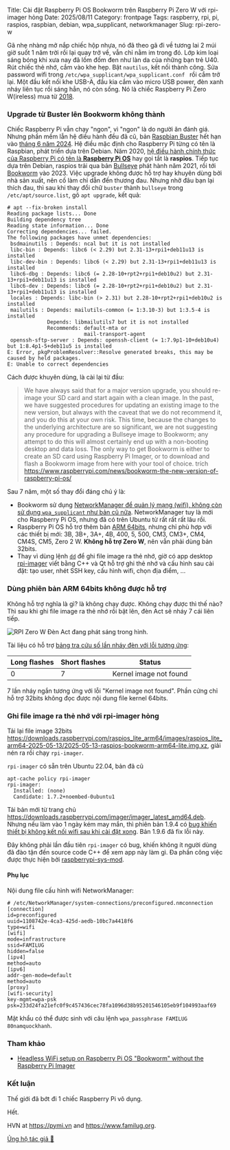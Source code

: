 Title: Cài đặt Raspberry Pi OS Bookworm trên Raspberry Pi Zero W với rpi-imager hỏng
Date: 2025/08/11
Category: frontpage
Tags: raspberry, rpi, pi, raspios, raspbian, debian, wpa_supplicant, networkmanager
Slug: rpi-zero-w

Gã nhẹ nhàng mở nắp chiếc hộp nhựa, nó đã theo gã đi về tương lai 2 múi giờ suốt 1 năm trời rồi lại quay trở về, vẫn chỉ nằm im trong đó.
Lớp kim loại sáng bóng khi xưa nay đã lốm đốm đen như làn da của những bạn trẻ U40.
Rút chiếc thẻ nhớ, cắm vào khe hẹp. Bật `nautilus`, kết nối thành công. Sửa password wifi trong `/etc/wpa_supplicant/wpa_supplicant.conf ` rồi cắm trở lại.
Một đầu kết nối khe USB-A, đầu kia cắm vào micro USB power, đèn xanh nháy liên tục rồi sáng hẳn, nó còn sống.
Nó là chiếc Raspberry Pi Zero W(ireless) mua từ [2018](https://www.familug.org/2018/12/chia-se-file-nhacanh-cung-mang-noi-bo.html).

### Upgrade từ Buster lên Bookworm không thành
Chiếc Raspberry Pi vẫn chạy "ngon", vì "ngon" là do người ăn đánh giá. Nhưng phần mềm lẫn hệ điều hành đều đã cũ, bản [Raspbian Buster](https://www.raspberrypi.com/news/buster-the-new-version-of-raspbian/) hết hạn vào [tháng 6 năm 2024](https://wiki.debian.org/LTS).
Hệ điều mặc định cho Raspberry Pi từng có tên là Raspbian, phát triển dựa trên Debian.
Năm 2020, [hệ điều hành chính thức của Raspberry Pi có tên là **Raspberry Pi OS**](https://forums.raspberrypi.com/viewtopic.php?f=66&t=275380#p1668466) hay gọi tắt là **raspios**.
Tiếp tục dựa trên Debian, raspios trải qua bản [Bullseye](https://www.raspberrypi.com/news/raspberry-pi-os-debian-bullseye/) phát hành năm 2021, rồi tới [Bookworm](https://www.raspberrypi.com/news/bookworm-the-new-version-of-raspberry-pi-os/) vào 2023.
Việc upgrade không được hỗ trợ hay khuyên dùng bởi nhà sản xuất, nên cố làm chỉ dẫn đến thương đau. Nhưng nhỡ đâu bạn lại thích đau, thì sau khi thay đổi chữ `buster` thành `bullseye` trong `/etc/apt/source.list`, gõ `apt upgrade`, kết quả:

```
# apt --fix-broken install
Reading package lists... Done
Building dependency tree
Reading state information... Done
Correcting dependencies... failed.
The following packages have unmet dependencies:
 bsdmainutils : Depends: ncal but it is not installed
 libc-bin : Depends: libc6 (< 2.29) but 2.31-13+rpi1+deb11u13 is installed
 libc-dev-bin : Depends: libc6 (< 2.29) but 2.31-13+rpi1+deb11u13 is installed
 libc6-dbg : Depends: libc6 (= 2.28-10+rpt2+rpi1+deb10u2) but 2.31-13+rpi1+deb11u13 is installed
 libc6-dev : Depends: libc6 (= 2.28-10+rpt2+rpi1+deb10u2) but 2.31-13+rpi1+deb11u13 is installed
 locales : Depends: libc-bin (> 2.31) but 2.28-10+rpt2+rpi1+deb10u2 is installed
 mailutils : Depends: mailutils-common (= 1:3.10-3) but 1:3.5-4 is installed
             Depends: libmailutils7 but it is not installed
             Recommends: default-mta or
                         mail-transport-agent
 openssh-sftp-server : Depends: openssh-client (= 1:7.9p1-10+deb10u4) but 1:8.4p1-5+deb11u5 is installed
E: Error, pkgProblemResolver::Resolve generated breaks, this may be caused by held packages.
E: Unable to correct dependencies
```

Cách được khuyên dùng, là cài lại từ đầu:

> We have always said that for a major version upgrade, you should re-image your SD card and start again with a clean image. In the past, we have suggested procedures for updating an existing image to the new version, but always with the caveat that we do not recommend it, and you do this at your own risk.
> This time, because the changes to the underlying architecture are so significant, we are not suggesting any procedure for upgrading a Bullseye image to Bookworm; any attempt to do this will almost certainly end up with a non-booting desktop and data loss. The only way to get Bookworm is either to create an SD card using Raspberry Pi Imager, or to download and flash a Bookworm image from here with your tool of choice.
> trích <https://www.raspberrypi.com/news/bookworm-the-new-version-of-raspberry-pi-os/>

Sau 7 năm, một số thay đổi đáng chú ý là:

- Bookworm sử dụng [NetworkManager để quản lý mạng (wifi), không còn sử dụng `wpa_supplicant` như bản cũ nữa](https://github.com/raspberrypi/documentation/blob/fae9204611e1b508fe60326299546e04edaecdc0/documentation/asciidoc/computers/configuration/headless.adoc?plain=1#L22). NetworkManager tuy là mới cho Raspberry Pi OS, nhưng đã có trên Ubuntu từ rất rất rất lâu rồi.
- Raspberry Pi OS hỗ trợ thêm bản [ARM 64bits](https://downloads.raspberrypi.com/raspios_lite_arm64/images/), nhưng chỉ phù hợp với các thiết bị mới: 3B, 3B+, 3A+, 4B, 400, 5, 500, CM3, CM3+, CM4, CM4S, CM5, Zero 2 W. **Không hỗ trợ Zero W**, nên vẫn phải dùng bản 32bits.
- Thay vì dùng lệnh [`dd`](https://www.familug.org/2013/05/tao-usb-cai-ubuntu-voi-1-cau-lenh.html) để ghi file image ra thẻ nhớ, giờ có app desktop [rpi-imager](https://github.com/raspberrypi/rpi-imager/) viết bằng C++ và Qt hỗ trợ ghi thẻ nhớ và cấu hình sau cài đặt: tạo user, nhét SSH key, cấu hình wifi, chọn địa điểm, ...

### Dùng phiên bản ARM 64bits không được hỗ trợ
Không hỗ trợ nghĩa là gì? là không chạy được. Không chạy được thì thế nào? Thì sau khi ghi file image ra thẻ nhớ rồi bật lên, đèn Act sẽ nháy 7 cái liên tiếp.

![RPI Zero W]({static}/images/rpi-zero-w.jpg)
Đèn Act đang phát sáng trong hình.

Tài liệu có hỗ trợ [bảng tra cứu số lần nháy đèn với lỗi tương ứng](https://github.com/raspberrypi/documentation/blob/a08e5b988ce3a130c2693490f99a6df24a10c646/documentation/asciidoc/computers/configuration/led_blink_warnings.adoc):

| Long flashes | Short flashes | Status                 |
|--------------|---------------|------------------------|
| 0            | 7             | Kernel image not found |

7 lần nháy ngắn tương ứng với lỗi "Kernel image not found". Phần cứng chỉ hỗ trợ 32bits không đọc được nội dung file kernel 64bits.

### Ghi file image ra thẻ nhớ với rpi-imager hỏng
Tải lại file image 32bits <https://downloads.raspberrypi.com/raspios_lite_arm64/images/raspios_lite_arm64-2025-05-13/2025-05-13-raspios-bookworm-arm64-lite.img.xz>, giải nén ra rồi chạy `rpi-imager`.

`rpi-imager` có sẵn trên Ubuntu 22.04, bản đã cũ

```
apt-cache policy rpi-imager
rpi-imager:
  Installed: (none)
  Candidate: 1.7.2+noembed-0ubuntu1
```

Tải bản mới từ trang chủ <https://downloads.raspberrypi.com/imager/imager_latest_amd64.deb>. Nhưng nếu làm vào 1 ngày kém may mắn, thì phiên bản 1.9.4 có [bug khiến thiết bị không kết nối wifi sau khi cài đặt xong](https://github.com/raspberrypi/rpi-imager/issues/1094). Bản 1.9.6 đã fix lỗi này.

Đây không phải lần đầu tiên `rpi-imager` có bug, khiến không ít người dùng đã đào tận đến source code C++ để xem app này làm gì.
Đa phần công việc được thực hiện bởi [raspberrypi-sys-mod](https://github.com/RPi-Distro/raspberrypi-sys-mods/blob/31aed138d84d15d3934fae9110f1f439b694d756/usr/lib/raspberrypi-sys-mods/init_config).

#### Phụ lục
Nội dung file cấu hình wifi NetworkManager:

```
# /etc/NetworkManager/system-connections/preconfigured.nmconnection
[connection]
id=preconfigured
uuid=1108742e-4ca3-425d-aedb-10bc7a4418f6
type=wifi
[wifi]
mode=infrastructure
ssid=FAMILUG
hidden=false
[ipv4]
method=auto
[ipv6]
addr-gen-mode=default
method=auto
[proxy]
[wifi-security]
key-mgmt=wpa-psk
psk=233d24fa21efc0f9c457436cec78fa1096d38b95201546105eb9f104993aaf69
```

Mật khẩu có thể được sinh với câu lệnh `wpa_passphrase FAMILUG 80namquockhanh`.

### Tham khảo
- [Headless WiFi setup on Raspberry Pi OS "Bookworm" without the Raspberry Pi Imager](https://www.zansara.dev/posts/2024-01-06-raspberrypi-headless-bookworm-wifi-config/)
### Kết luận
Thế giới đã bớt đi 1 chiếc Raspberry Pi vô dụng.

Hết.

HVN at <https://pymi.vn> and <https://www.familug.org>.

[Ủng hộ tác giả 🍺](https://www.familug.org/p/ung-ho.html)
